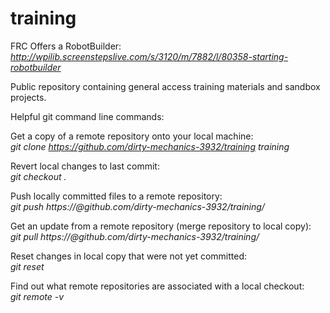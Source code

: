 training
========

FRC Offers a RobotBuilder:
*http://wpilib.screenstepslive.com/s/3120/m/7882/l/80358-starting-robotbuilder*

Public repository containing general access training materials and sandbox projects.

Helpful git command line commands:

Get a copy of a remote repository onto your local machine:  
*git clone https://github.com/dirty-mechanics-3932/training training*


Revert local changes to last commit:  
*git checkout .*

Push locally committed files to a remote repository:  
*git push https://<username>@github.com/dirty-mechanics-3932/training/*

Get an update from a remote repository (merge repository to local copy):  
*git pull https://<username>@github.com/dirty-mechanics-3932/training/* 

Reset changes in local copy that were not yet committed:  
*git reset*

Find out what remote repositories are associated with a local checkout:  
*git remote -v*



